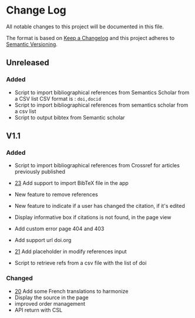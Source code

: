 # Change Log

All notable changes to this project will be documented in this file.

The format is based on [Keep a Changelog](https://keepachangelog.com/en/1.0.0/)
and this project adheres to [Semantic Versioning](https://semver.org/spec/v2.0.0.html).

<!-- 
## Unreleased
### Fixed
### Added
### Changed
### Deprecated
### Removed
### Security
-->
## Unreleased

### Added
- Script to import bibliographical references from Semantics Scholar from a CSV list
  CSV format is : `doi,docid`
- Script to import bibliographical references from semantics scholar from a csv list
- Script to output bibtex from Semantic scholar
## V1.1

### Added
- Script to import bibliographical references from Crossref for articles previously published
- [23](https://github.com/CCSDForge/episciences-citations/issues/23) Add support to import BibTeX file in the app
- New feature to remove references
- New feature to indicate if a user has changed the citation, if it's edited
- Display informative box if citations is not found, in the page view

- Add custom error page 404 and 403
- Add support url doi.org
- [21](https://github.com/CCSDForge/episciences-citations/issues/21) Add placeholder in modify references input

- Script to retrieve refs from a csv file with the list of doi

### Changed
- [20](https://github.com/CCSDForge/episciences-citations/issues/20) Add some French translations to harmonize
- Display the source in the page 
- improved order management
- API return with CSL